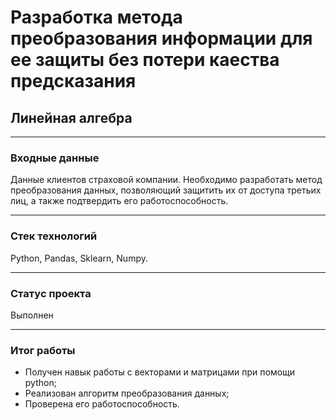 # Разработка метода преобразования информации для ее защиты без потери каества предсказания
## Линейная алгебра
____
### Входные данные
Данные клиентов страховой компании. Необходимо разработать метод преобразования данных, позволяющий защитить их от доступа третьих лиц, а также подтвердить его работоспособность.

____

### Стек технологий
Python, Pandas, Sklearn, Numpy.
____

### Статус проекта
Выполнен
____

### Итог работы
- Получен навык работы с векторами и матрицами при помощи python;
- Реализован алгоритм преобразования данных;
- Проверена его работоспособность.

